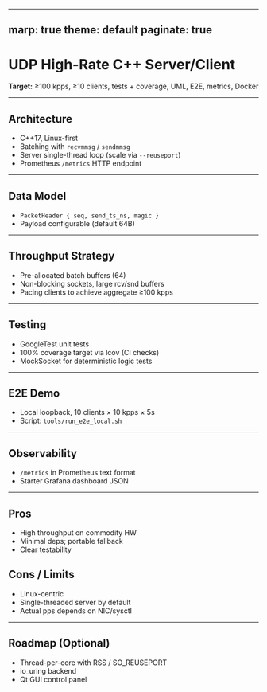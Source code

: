 
---
marp: true
theme: default
paginate: true
---

# UDP High-Rate C++ Server/Client
**Target:** ≥100 kpps, ≥10 clients, tests + coverage, UML, E2E, metrics, Docker

---

## Architecture
- C++17, Linux-first
- Batching with `recvmmsg` / `sendmmsg`
- Server single-thread loop (scale via `--reuseport`)
- Prometheus `/metrics` HTTP endpoint

---

## Data Model
- `PacketHeader { seq, send_ts_ns, magic }`
- Payload configurable (default 64B)

---

## Throughput Strategy
- Pre-allocated batch buffers (64)
- Non-blocking sockets, large rcv/snd buffers
- Pacing clients to achieve aggregate ≥100 kpps

---

## Testing
- GoogleTest unit tests
- 100% coverage target via lcov (CI checks)
- MockSocket for deterministic logic tests

---

## E2E Demo
- Local loopback, 10 clients × 10 kpps × 5s
- Script: `tools/run_e2e_local.sh`

---

## Observability
- `/metrics` in Prometheus text format
- Starter Grafana dashboard JSON

---

## Pros
- High throughput on commodity HW
- Minimal deps; portable fallback
- Clear testability

## Cons / Limits
- Linux-centric
- Single-threaded server by default
- Actual pps depends on NIC/sysctl

---

## Roadmap (Optional)
- Thread-per-core with RSS / SO_REUSEPORT
- io_uring backend
- Qt GUI control panel
